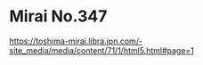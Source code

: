 # Mirai No.347
https://toshima-mirai.libra.jpn.com/-site_media/media/content/71/1/html5.html#page=1
